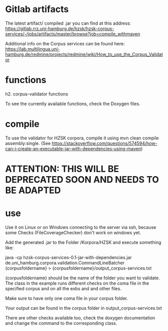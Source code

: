 # Gitlab artifacts

The latest artifact/ compiled .jar you can find at this address: 
https://gitlab.rrz.uni-hamburg.de/hzsk/hzsk-corpus-services/-/jobs/artifacts/master/browse?job=compile_withmaven



Additional info on the Corpus services can be found here:
https://lab.multilingua.uni-hamburg.de/redmine/projects/redmine/wiki/How_to_use_the_Corpus_Validator

# functions

h2. corpus-validator functions 

To see the currently available functions, check the Doxygen files.

# compile

To use the validator for HZSK corpora, compile it using mvn clean compile assembly:single.
(See https://stackoverflow.com/questions/574594/how-can-i-create-an-executable-jar-with-dependencies-using-maven)

# ATTENTION: THIS WILL BE DEPRECATED SOON AND NEEDS TO BE ADAPTED
# use

Use it on Linux or on Windows connecting to the server via ssh, because some Checks (FileCoverageChecker) don't work on windows yet.

Add the generated .jar to the Folder /Korpora/HZSK and execute something like:

java -cp hzsk-corpus-services-0.1-jar-with-dependencies.jar de.uni_hamburg.corpora.validation.CommandLineBatcher {corpusfoldername} > {corpusfoldername}/output_corpus-services.txt

{corpusfoldername} should be the name of the folder you want to validate. The class in the example runs different checks on the coma file in the specified corpus and on all the exbs and and other files.

Make sure to have only one coma file in your corpus folder.

Your output can be found in the corpus folder in output_corpus-services.txt

There are other checks available too, check the doxygen documentation and change the command to the corresponding class.